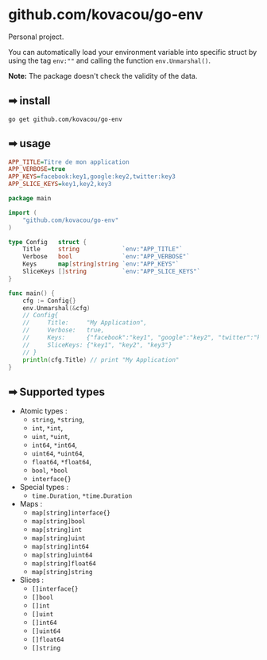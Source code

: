 # github.com/kovacou/go-env

Personal project.

You can automatically load your environment variable into specific struct by using the tag `env:""` and calling the function `env.Unmarshal()`.

**Note:** The package doesn't check the validity of the data.

## ➡ install

```
go get github.com/kovacou/go-env
```
## ➡ usage

```ini
APP_TITLE=Titre de mon application
APP_VERBOSE=true
APP_KEYS=facebook:key1,google:key2,twitter:key3
APP_SLICE_KEYS=key1,key2,key3
```  

```go
package main

import (
    "github.com/kovacou/go-env"
)

type Config   struct {
    Title     string            `env:"APP_TITLE"`
    Verbose   bool              `env:"APP_VERBOSE"`
    Keys      map[string]string `env:"APP_KEYS"`
    SliceKeys []string          `env:"APP_SLICE_KEYS"`
}

func main() {
    cfg := Config{}
    env.Unmarshal(&cfg)
    // Config{
    //     Title:     "My Application",
    //     Verbose:   true,
    //     Keys:      {"facebook":"key1", "google":"key2", "twitter":"key3"},
    //     SliceKeys: {"key1", "key2", "key3"}
    // }
    println(cfg.Title) // print "My Application"
}
```
## ➡ **Supported types**

- Atomic types :
    - `string`, `*string`, 
    - `int`, `*int`, 
    - `uint`, `*uint`,
    - `int64`, `*int64`, 
    - `uint64`, `*uint64`, 
    - `float64`, `*float64`, 
    - `bool`, `*bool`
    - `interface{}`
- Special types :
    - `time.Duration`, `*time.Duration`
- Maps :
    - `map[string]interface{}`
    - `map[string]bool`
    - `map[string]int`
    - `map[string]uint`
    - `map[string]int64`
    - `map[string]uint64`
    - `map[string]float64`
    - `map[string]string`
- Slices :
    - `[]interface{}`
    - `[]bool`
    - `[]int`
    - `[]uint`
    - `[]int64`
    - `[]uint64`
    - `[]float64`
    - `[]string`
